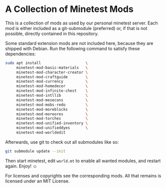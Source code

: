 A Collection of Minetest Mods
=============================

This is a collection of mods as used by our personal minetest server.  Each mod
is either included as a git-submodule (preferred) or, if that is not possible,
directly contained in this repository.

Some standard extension mods are not included here, because they are shipped
with Debian.  Run the following command to satisfy these dependencies:

```sh
sudo apt install                    \
     minetest-mod-basic-materials   \
     minetest-mod-character-creator \
     minetest-mod-craftguide        \
     minetest-mod-currency          \
     minetest-mod-homedecor         \
     minetest-mod-infinite-chest    \
     minetest-mod-intllib           \
     minetest-mod-mesecons          \
     minetest-mod-mobs-redo         \
     minetest-mod-moreblocks        \
     minetest-mod-moreores          \
     minetest-mod-torches           \
     minetest-mod-unified-inventory \
     minetest-mod-unifieddyes       \
     minetest-mod-worldedit
```

Afterwards, use git to check out all submodules like so:

```sh
git submodule update --init
```

Then start minetest, edit `world.mt` to enable all wanted modules, and restart
again.  Enjoy! ☺

For licenses and copyrights see the corresponding mods.  All that remains is
licensed under an MIT License.


